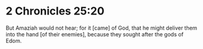 # 2 Chronicles 25:20

But Amaziah would not hear; for it [came] of God, that he might deliver them into the hand [of their enemies], because they sought after the gods of Edom.
